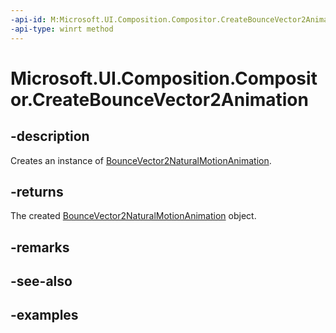 ```yaml
---
-api-id: M:Microsoft.UI.Composition.Compositor.CreateBounceVector2Animation
-api-type: winrt method
---
```


<!-- Method syntax.
public BounceVector2NaturalMotionAnimation Compositor.CreateBounceVector2Animation()
-->

# Microsoft.UI.Composition.Compositor.CreateBounceVector2Animation

## -description

Creates an instance of [BounceVector2NaturalMotionAnimation](bouncevector2naturalmotionanimation.md).

## -returns

The created [BounceVector2NaturalMotionAnimation](bouncevector2naturalmotionanimation.md) object.

## -remarks

## -see-also

## -examples

